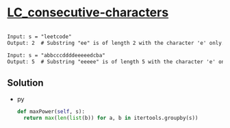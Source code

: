 # [LC_consecutive-characters](https://leetcode.com/problems/consecutive-characters)

```en

```

```txt
Input: s = "leetcode"
Output: 2  # Substring "ee" is of length 2 with the character 'e' only.

Input: s = "abbcccddddeeeeedcba"
Output: 5  # Substring "eeeee" is of length 5 with the character 'e' only
```

## Solution

* py

  ```py
  def maxPower(self, s):
    return max(len(list(b)) for a, b in itertools.groupby(s))
  ```
